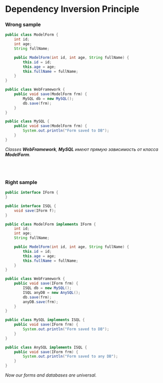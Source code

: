 # Dependency Inversion Principle

### Wrong sample
```java
public class ModelForm {
    int id;
    int age;
    String fullName;

    public ModelForm(int id, int age, String fullName) {
        this.id = id;
        this.age = age;
        this.fullName = fullName;
    }
}
```

```java
public class WebFramework {
    public void save(ModelForm frm) {
        MySQL db = new MySQL();
        db.save(frm);
    }
}
```

```java
public class MySQL {
    public void save(ModelForm frm) {
        System.out.println("Form saved to DB");
    }
}
```

_Classes **WebFramework**, **MySQL** имеют прямую зависимость от класса **ModelForm**._

<br>
<br>

### Right sample
```java
public interface IForm {
}
```

```java
public interface ISQL {
    void save(IForm f);
}
```

```java
public class ModelForm implements IForm {
    int id;
    int age;
    String fullName;

    public ModelForm(int id, int age, String fullName) {
        this.id = id;
        this.age = age;
        this.fullName = fullName;
    }
}
```

```java
public class WebFramework {
    public void save(IForm frm) {
        ISQL db = new MySQL();
        ISQL anyDB = new AnySQL();
        db.save(frm);
        anyDB.save(frm);
    }
}
```

```java
public class MySQL implements ISQL {
    public void save(IForm frm) {
        System.out.println("Form saved to DB");
    }
}
```

```java
public class AnySQL implements ISQL {
    public void save(IForm frm) {
        System.out.println("Form saved to any DB");
    }
}
```

_Now our forms and databases are universal._